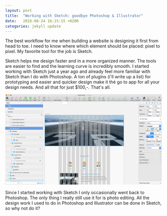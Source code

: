 ```yaml
---
layout: post
title:  "Working with Sketch: goodbye Photoshop & Illustrator"
date:   2016-08-24 16:15:15 +0200
categories: jekyll update
---
```


The best workflow for me when building a website is designing it first from head to toe. I need to know where which element should be placed: pixel to pixel. My favorite tool for the job is Sketch. 

Sketch helps me design faster and in a more organized manner. The tools are easier to find and the learning curve is incredibly smooth. I started working with Sketch just a year ago and already feel more familiar with Sketch than I do with Photoshop. A ton of plugins (i'll write up a list) for prototyping and easier and quicker design make it thé go to app for all your design needs. And all that for just $100,-. That's all.

![](/assets/img/Schermafbeelding-2016-04-13-om-14-43-55.png)

Since I started working with Sketch I only occasionally went back to Photoshop. The only thing I really still use it for is photo editing. All the design work I used to do in Photoshop and Illustrator can be done in Sketch, so why not do it?